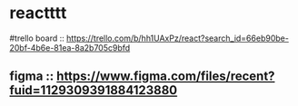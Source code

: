 # reactttt

#trello board :: https://trello.com/b/hh1UAxPz/react?search_id=66eb90be-20bf-4b6e-81ea-8a2b705c9bfd
## figma :: https://www.figma.com/files/recent?fuid=1129309391884123880
